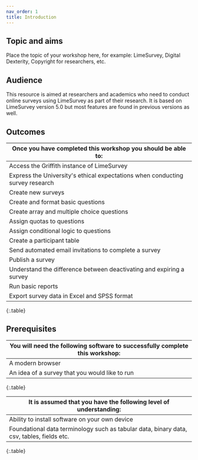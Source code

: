 ```yaml
---
nav_order: 1
title: Introduction
---
```


## Topic and aims

Place the topic of your workshop here, for example: LimeSurvey, Digital Dexterity, Copyright for researchers, etc.

## Audience

This resource is aimed at researchers and academics who need to conduct online surveys using LimeSurvey as part of their research. It is based on LimeSurvey version 5.0 but most features are found in previous versions as well.

## Outcomes

| Once you have completed this workshop you should be able to: |
| -----|
| Access the Griffith instance of LimeSurvey |
| Express the University's ethical expectations when conducting survey research |
| Create new surveys |
| Create and format basic questions |
| Create array and multiple choice questions |
| Assign quotas to questions |
| Assign conditional logic to questions |
| Create a participant table |
| Send automated email invitations to complete a survey |
| Publish a survey |
| Understand the difference between deactivating and expiring a survey |
| Run basic reports |
| Export survey data in Excel and SPSS format |
{:.table}

## Prerequisites

| You will need the following software to successfully complete this workshop: |
| -----|
| A modern browser  |
| An idea of a survey that you would like to run  |
{:.table}

| It is assumed that you have the following level of understanding: |
| -----|
| Ability to install software on your own device |
| Foundational data terminology such as tabular data, binary data, csv, tables, fields etc.  |
{:.table}
